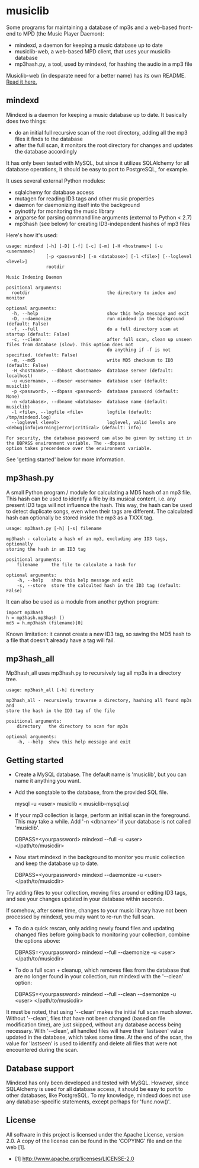 musiclib
========

Some programs for maintaining a database of mp3s and a web-based front-end to
MPD (the Music Player Daemon):

* mindexd, a daemon for keeping a music database up to date
* musiclib-web, a web-based MPD client, that uses your musiclib database
* mp3hash.py, a tool, used by mindexd, for hashing the audio in a mp3 file

Musiclib-web (in desparate need for a better name) has its own README.
[Read it here.](web/README.md)


mindexd
-------

Mindexd is a daemon for keeping a music database up to date. It basically
does two things:

- do an initial full recursive scan of the root directory, adding all the mp3 files it
  finds to the database
- after the full scan, it monitors the root directory for changes and updates
  the database accordingly

It has only been tested with MySQL, but since it utilizes SQLAlchemy for all
database operations, it should be easy to port to PostgreSQL, for example.

It uses several external Python modules:
- sqlalchemy for database access
- mutagen    for reading ID3 tags and other music properties
- daemon     for daemonizing itself into the background
- pyinotify  for monitoring the music library
- argparse   for parsing command line arguments (external to Python < 2.7)
- mp3hash    (see below) for creating ID3-independent hashes of mp3 files

Here's how it's used:

	usage: mindexd [-h] [-D] [-f] [-c] [-m] [-H <hostname>] [-u <username>]
	               [-p <password>] [-n <database>] [-l <file>] [--loglevel <level>]
	               rootdir
	
	Music Indexing Daemon
	
	positional arguments:
	  rootdir                             the directory to index and monitor
	
	optional arguments:
	  -h, --help                          show this help message and exit
	  -D, --daemonize                     run mindexd in the background (default: False)
	  -f, --full                          do a full directory scan at startup (default: False)
	  -c, --clean                         after full scan, clean up unseen files from database (slow). This option does not
	                                      do anything if -f is not specified. (default: False)
	  -m, --md5                           write MD5 checksum to ID3 (default: False)
	  -H <hostname>, --dbhost <hostname>  database server (default: localhost)
	  -u <username>, --dbuser <username>  database user (default: musiclib)
	  -p <password>, --dbpass <password>  database password (default: None)
	  -n <database>, --dbname <database>  database name (default: musiclib)
	  -l <file>, --logfile <file>         logfile (default: /tmp/mindexd.log)
	  --loglevel <level>                  loglevel, valid levels are <debug|info|warning|error|critical> (default: info)
	
	For security, the database password can also be given by setting it in the DBPASS environment variable. The --dbpass
	option takes precendence over the environment variable.

See 'getting started' below for more information.

mp3hash.py
----------

A small Python program / module for calculating a MD5 hash of an mp3 file.
This hash can be used to identify a file by its musical content, i.e. any
present ID3 tags will not influence the hash. This way, the hash can be
used to detect duplicate songs, even when their tags are different.
The calculated hash can optionally be stored inside the mp3 as a TXXX tag.

	usage: mp3hash.py [-h] [-s] filename

	mp3hash - calculate a hash of an mp3, excluding any ID3 tags, optionally
	storing the hash in an ID3 tag

	positional arguments:
		filename     the file to calculate a hash for

	optional arguments:
		-h, --help   show this help message and exit
		-s, --store  store the calculted hash in the ID3 tag (default: False)

It can also be used as a module from another python program:

	import mp3hash
	h = mp3hash.mp3hash ()
	md5 = h.mp3hash (filename)[0]

Known limitation: it cannot create a new ID3 tag, so saving the MD5 hash
to a file that doesn't already have a tag will fail.

mp3hash_all
-----------

Mp3hash_all uses mp3hash.py to recursively tag all mp3s in a directory tree.

	usage: mp3hash_all [-h] directory

	mp3hash_all - recursively traverse a directory, hashing all found mp3s and
	store the hash in the ID3 tag of the file

	positional arguments:
		directory   the directory to scan for mp3s

	optional arguments:
		-h, --help  show this help message and exit

Getting started
---------------

* Create a MySQL database. The default name is 'musiclib', but you can name it
  anything you want.
* Add the songtable to the database, from the provided SQL file.

	mysql -u &lt;user&gt; musiclib &lt; musiclib-mysql.sql

* If your mp3 collection is large, perform an initial scan in the foreground.
  This may take a while. Add '-n &lt;dbname&gt;' if your database is not called
  'musiclib'.

	DBPASS=&lt;yourpassword&gt; mindexd --full -u &lt;user&gt; &lt;/path/to/musicdir&gt;

* Now start mindexd in the background to monitor you music collection and keep
  the database up to date.

	DBPASS=&lt;yourpassword&gt; mindexd --daemonize -u &lt;user&gt; &lt;/path/to/musicdir&gt;

Try adding files to your collection, moving files around or editing ID3 tags,
and see your changes updated in your database within seconds.

If somehow, after some time, changes to your music library have not been processed
by mindexd, you may want to re-run the full scan.

* To do a quick rescan, only adding newly found files and updating changed
  files before going back to monitoring your collection, combine the options
  above:

	DBPASS=&lt;yourpassword&gt; mindexd --full --daemonize -u &lt;user&gt; &lt;/path/to/musicdir&gt;

* To do a full scan + cleanup, which removes files from the database that are
  no longer found in your collection, run mindexd with the '--clean' option:

	DBPASS=&lt;yourpassword&gt; mindexd --full --clean --daemonize -u &lt;user&gt; &lt;/path/to/musicdir&gt;

It must be noted, that using '--clean' makes the initial full scan much slower.
Without '--clean', files that have not been changed (based on file modification
time), are just skipped, without any database access being necessary. With
'--clean', all handled files will have their 'lastseen' value updated in the
database, which takes some time. At the end of the scan, the value for
'lastseen' is used to identify and delete all files that were not encountered
during the scan.


Database support
----------------

Mindexd has only been developed and tested with MySQL. However, since
SQLAlchemy is used for all database access, it should be easy to port to other
databases, like PostgreSQL. To my knowledge, mindexd does not use any
database-specific statements, except perhaps for 'func.now()'.

License
-------

All software in this project is licensed under the Apache License, version 2.0.
A copy of the license can be found in the 'COPYING' file and on the web [1].

* [1] <http://www.apache.org/licenses/LICENSE-2.0>

